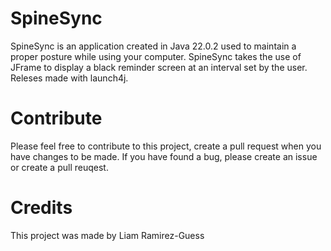 # SpineSync
SpineSync is an application created in Java 22.0.2 used to maintain a proper posture while using your computer. SpineSync takes the use of JFrame to display a black reminder screen at an interval set by the user. Releses made with launch4j.

# Contribute
Please feel free to contribute to this project, create a pull request when you have changes to be made. If you have found a bug, please create an issue or create a pull reuqest. 

# Credits
This project was made by Liam Ramirez-Guess
